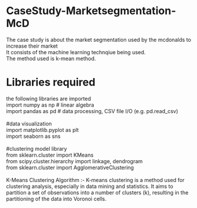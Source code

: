 # CaseStudy-Marketsegmentation-McD
The case study is about the market segmentation used by the mcdonalds to increase their market <br/>
It consists of the machine learning technqiue being used.<br/>
The method used is k-mean method.<br/>

# Libraries required
the following libraries are imported <br/>
import numpy as np # linear algebra<br/>
import pandas as pd # data processing, CSV file I/O (e.g. pd.read_csv)<br/>
<br/>
#data visualization<br/>
import matplotlib.pyplot as plt<br/>
import seaborn as sns <br/>
<br/>
#clustering model library<br/>
from sklearn.cluster import KMeans<br/>
from scipy.cluster.hierarchy import linkage, dendrogram<br/>
from sklearn.cluster import AgglomerativeClustering<br/>
</br>
K-Means Clustering Algorithm :- K-means clustering is a method used for clustering analysis, especially in data mining and statistics. It aims to partition a set of observations into a number of clusters (k), resulting in the partitioning of the data into Voronoi cells.
